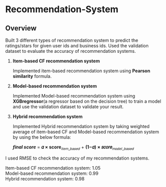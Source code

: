 # Recommendation-System

## Overview

Built 3 different types of recommendation system to predict the ratings/stars for given user ids and business ids. Used the validation dataset to evaluate the accuracy of recommendation systems.

1)	**Item-based CF recommendation system**

    Implemented item-based recommendation system using **Pearson similarity** formula.

2)	**Model-based recommendation system**

    Implemented Model-based recommendation system using **XGBregressor**(a regressor based on the decision tree) to train a model and       use the validation dataset to validate your result. 

3)	**Hybrid recommendation system**

    Implemented Hybrid recommendation system by taking weighted average of item-based CF and Model-based recommendation system by using     the below formula:

      ***final score*** = **𝛼 × score**<sub>𝑖𝑡𝑒𝑚_𝑏𝑎𝑠𝑒𝑑</sub>   + **(1−𝛼) × 𝑠𝑐𝑜𝑟𝑒**<sub>𝑚𝑜𝑑𝑒𝑙_𝑏𝑎𝑠𝑒𝑑</sub>

I used RMSE to check the accuracy of my recommendation systems.

Item-based CF recommendation system: 1.05  
Model-based recommendation system: 0.99  
Hybrid recommendation system: 0.98


